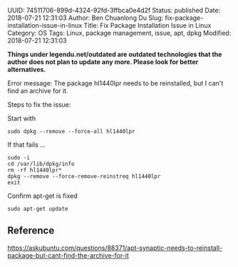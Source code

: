 UUID: 74511706-899d-4324-92fd-3ffbca0e4d2f
Status: published
Date: 2018-07-21 12:31:03
Author: Ben Chuanlong Du
Slug: fix-package-installation-issue-in-linux
Title: Fix Package Installation Issue in Linux
Category: OS
Tags: Linux, package management, issue, apt, dpkg
Modified: 2018-07-21 12:31:03

**Things under legendu.net/outdated are outdated technologies that the author does not plan to update any more. Please look for better alternatives.**

Error message: The package hl1440lpr needs to be reinstalled, but I can't find an archive for it.


Steps to fix the issue:

Start with

```
sudo dpkg --remove --force-all hl1440lpr
```

If that fails ...

```
sudo -i
cd /var/lib/dpkg/info
rm -rf hl1440lpr*
dpkg --remove --force-remove-reinstreq hl1440lpr
exit
```

Confirm apt-get is fixed
```
sudo apt-get update
```

## Reference

https://askubuntu.com/questions/88371/apt-synaptic-needs-to-reinstall-package-but-cant-find-the-archive-for-it
